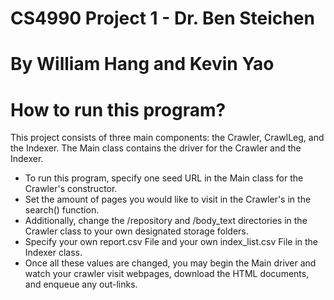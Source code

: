# CS4990 Project 1 - Dr. Ben Steichen
# By William Hang and Kevin Yao

# How to run this program?
This project consists of three main components: the Crawler, CrawlLeg, and the Indexer.
The Main class contains the driver for the Crawler and the Indexer.

- To run this program, specify one seed URL in the Main class for the Crawler's constructor.
- Set the amount of pages you would like to visit in the Crawler's in the search() function.
- Additionally, change the /repository and /body_text directories in the Crawler class to your own designated storage folders.
- Specify your own report.csv File and your own index_list.csv File in the Indexer class.
- Once all these values are changed, you may begin the Main driver and watch your crawler visit webpages, download the HTML documents, and enqueue any out-links.